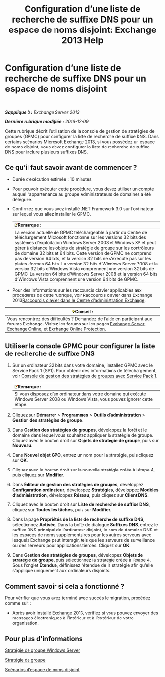 ﻿---
title: 'Configuration d’une liste de recherche de suffixe DNS pour un espace de noms disjoint: Exchange 2013 Help'
TOCTitle: Configuration d’une liste de recherche de suffixe DNS pour un espace de noms disjoint
ms:assetid: cfa715ac-7b69-47c3-b206-933ec2cf677b
ms:mtpsurl: https://technet.microsoft.com/fr-fr/library/Bb847901(v=EXCHG.150)
ms:contentKeyID: 50479264
ms.date: 04/24/2018
mtps_version: v=EXCHG.150
ms.translationtype: HT
---

# Configuration d’une liste de recherche de suffixe DNS pour un espace de noms disjoint

 

_**Sapplique à :** Exchange Server 2013_

_**Dernière rubrique modifiée :** 2016-12-09_

Cette rubrique décrit l’utilisation de la console de gestion de stratégies de groupes (GPMC) pour configurer la liste de recherche de suffixe DNS. Dans certains scénarios Microsoft Exchange 2013, si vous possédez un espace de noms disjoint, vous devez configurer la liste de recherche de suffixe DNS pour inclure plusieurs suffixes DNS.

## Ce qu’il faut savoir avant de commencer ?

  - Durée d’exécution estimée : 10 minutes

  - Pour pouvoir exécuter cette procédure, vous devez utiliser un compte auquel l’appartenance au groupe Administrateurs de domaines a été déléguée.

  - Confirmez que vous avez installé .NET Framework 3.0 sur l’ordinateur sur lequel vous allez installer le GPMC.
    
    <table>
    <thead>
    <tr class="header">
    <th><img src="images/JJ159664.note(EXCHG.150).gif" title="Remarque" alt="Remarque" />Remarque :</th>
    </tr>
    </thead>
    <tbody>
    <tr class="odd">
    <td>La version actuelle de GPMC téléchargeable à partir du Centre de téléchargement Microsoft fonctionne sur les versions 32 bits des systèmes d’exploitation Windows Server 2003 et Windows XP et peut gérer à distance les objets de stratégie de groupe sur les contrôleurs de domaine 32 bits et 64 bits. Cette version de GPMC ne comprend pas de version 64 bits, et la version 32 bits ne s’exécute pas sur les plates-formes 64 bits. La version 32 bits d’Windows Server 2008 et la version 32 bits d’Windows Vista comprennent une version 32 bits de GPMC. La version 64 bits d’Windows Server 2008 et la version 64 bits d’Windows Vista comprennent une version 64 bits de GPMC.</td>
    </tr>
    </tbody>
    </table>


  - Pour des informations sur les raccourcis clavier applicables aux procédures de cette rubrique, voir Raccourcis clavier dans Exchange 2013[Raccourcis clavier dans le Centre d’administration Exchange](keyboard-shortcuts-in-the-exchange-admin-center-exchange-online-protection-help.md).

<table>
<thead>
<tr class="header">
<th><img src="images/Bb125224.tip(EXCHG.150).gif" title="Conseil" alt="Conseil" />Conseil :</th>
</tr>
</thead>
<tbody>
<tr class="odd">
<td>Vous rencontrez des difficultés ? Demandez de l’aide en participant aux forums Exchange. Visitez les forums sur les pages <a href="https://go.microsoft.com/fwlink/p/?linkid=60612">Exchange Server</a>, <a href="https://go.microsoft.com/fwlink/p/?linkid=267542">Exchange Online</a>, et <a href="https://go.microsoft.com/fwlink/p/?linkid=285351">Exchange Online Protection</a>.</td>
</tr>
</tbody>
</table>


## Utiliser la console GPMC pour configurer la liste de recherche de suffixe DNS

1.  Sur un ordinateur 32 bits dans votre domaine, installez GPMC avec le Service Pack 1 (SP1). Pour obtenir des informations de téléchargement, voir [Console de gestion des stratégies de groupes avec Service Pack 1](https://go.microsoft.com/fwlink/p/?linkid=100126).
    
    <table>
    <thead>
    <tr class="header">
    <th><img src="images/JJ159664.note(EXCHG.150).gif" title="Remarque" alt="Remarque" />Remarque :</th>
    </tr>
    </thead>
    <tbody>
    <tr class="odd">
    <td>Si vous disposez d’un ordinateur dans votre domaine qui exécute Windows Server 2008 ou Windows Vista, vous pouvez ignorer cette étape.</td>
    </tr>
    </tbody>
    </table>


2.  Cliquez sur **Démarrer** \> **Programmes** \> **Outils d’administration** \> **Gestion des stratégies de groupe**.

3.  Dans **Gestion des stratégies de groupes**, développez la forêt et le domaine dans lequel vous souhaitez appliquer la stratégie de groupe. Cliquez avec le bouton droit sur **Objets de stratégie de groupe**, puis sur **Nouveau**.

4.  Dans **Nouvel objet GPO**, entrez un nom pour la stratégie, puis cliquez sur **OK**.

5.  Cliquez avec le bouton droit sur la nouvelle stratégie créée à l’étape 4, puis cliquez sur **Modifier**.

6.  Dans **Éditeur de gestion des stratégies de groupes**, développez **Configuration ordinateur**, développez **Stratégies**, développez **Modèles d’administration**, développez **Réseau**, puis cliquez sur **Client DNS**.

7.  Cliquez avec le bouton droit sur **Liste de recherche de suffixe DNS**, cliquez sur **Toutes les tâches**, puis sur **Modifier**.

8.  Dans la page **Propriétés de la liste de recherche de suffixe DNS**, sélectionnez **Activée**. Dans la boîte de dialogue **Suffixes DNS**, entrez le suffixe DNS principal de l’ordinateur disjoint, le nom de domaine DNS et les espaces de noms supplémentaires pour les autres serveurs avec lesquels Exchange peut interagir, tels que les serveurs de surveillance ou des serveurs pour applications tierces. Cliquez sur **OK**.

9.  Dans **Gestion des stratégies de groupes**, développez **Objets de stratégie de groupe**, puis sélectionnez la stratégie créée à l’étape 4. Sous l’onglet **Étendue**, définissez l’étendue de la stratégie afin qu’elle s’applique uniquement aux ordinateurs disjoints.

## Comment savoir si cela a fonctionné ?

Pour vérifier que vous avez terminé avec succès le migration, procédez comme suit :

  - Après avoir installé Exchange 2013, vérifiez si vous pouvez envoyer des messages électroniques à l’intérieur et à l’extérieur de votre organisation.

## Pour plus d’informations

[Stratégie de groupe Windows Server](https://go.microsoft.com/fwlink/p/?linkid=100128)

[Stratégie de groupe](https://go.microsoft.com/fwlink/?linkid=268043)

[Scénarios d’espace de noms disjoint](disjoint-namespace-scenarios-exchange-2013-help.md)

